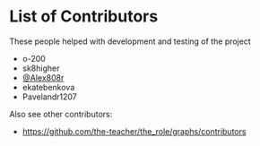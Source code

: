 # List of Contributors

These people helped with development and testing of the project

- o-200
- sk8higher
- [@Alex808r](https://github.com/Alex808r)
- ekatebenkova
- Pavelandr1207

Also see other contributors:

- https://github.com/the-teacher/the_role/graphs/contributors

